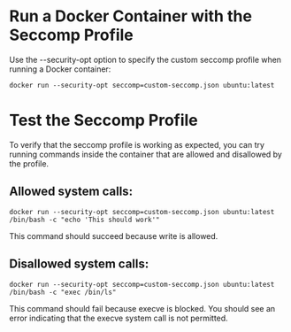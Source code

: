 # Run a Docker Container with the Seccomp Profile
Use the --security-opt option to specify the custom seccomp profile when running a Docker container:

`docker run --security-opt seccomp=custom-seccomp.json ubuntu:latest`

# Test the Seccomp Profile
To verify that the seccomp profile is working as expected, you can try running commands inside the container that are allowed and disallowed by the profile.

## Allowed system calls:

`docker run --security-opt seccomp=custom-seccomp.json ubuntu:latest /bin/bash -c "echo 'This should work'"`

This command should succeed because write is allowed.

## Disallowed system calls:

`docker run --security-opt seccomp=custom-seccomp.json ubuntu:latest /bin/bash -c "exec /bin/ls"`

This command should fail because execve is blocked. You should see an error indicating that the execve system call is not permitted.
